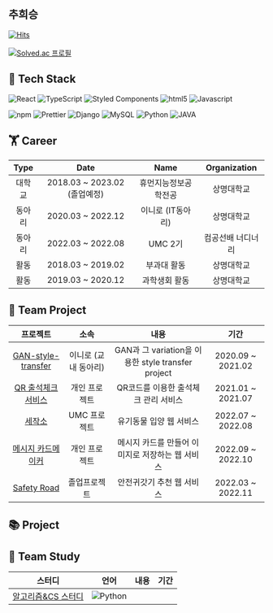 ## 추희승 
[![Hits](https://hits.seeyoufarm.com/api/count/incr/badge.svg?url=https%3A%2F%2Fgithub.com%2Fchuheeseung%2Fhit-counter&count_bg=%2379C83D&title_bg=%23555555&icon=&icon_color=%23E7E7E7&title=%E2%9C%A8hits&edge_flat=false)](https://hits.seeyoufarm.com)
<br></br>
[![Solved.ac
프로필](http://mazassumnida.wtf/api/generate_badge?boj=iamchu98)](https://solved.ac/chuheeseung)

## 🦾 Tech Stack
<p>
  <img alt="React" src="https://img.shields.io/badge/-React-45b8d8?style=plastic&logo=react&logoColor=white" />
  <img alt="TypeScript" src="https://img.shields.io/badge/-TypeScript-3178C6?style=plastic&logo=typescript&logoColor=white" />
  <img alt="Styled Components" src="https://img.shields.io/badge/-Styled_Components-DB7093?style=plastic&logo=styled-components&logoColor=white" />
  <img alt="html5" src="https://img.shields.io/badge/-HTML5-E34F26?style=plastic&logo=html5&logoColor=white" />
  <img alt="Javascript" src="https://img.shields.io/badge/-Javascript-F7DF1E?style=plastic&logo=javascript&logoColor=white" />
</p>
<p>
  <img alt="npm" src="https://img.shields.io/badge/-NPM-CB3837?style=plastic&logo=npm&logoColor=white" />
  <img alt="Prettier" src="https://img.shields.io/badge/-Prettier-F7B93E?style=plastic&logo=prettier&logoColor=white" />
  <img alt="Django" src="https://img.shields.io/badge/-Django-092E20?style=plastic&logo=django&logoColor=white" />
  <img alt="MySQL" src="https://img.shields.io/badge/-MySQL-4479A1?style=plastic&logo=mysql&logoColor=white" />
  <img alt="Python" src="https://img.shields.io/badge/-Python-3776AB?style=plastic&logo=Python&logoColor=white" />
  <img alt="JAVA" src="https://img.shields.io/badge/-JAVA-F7B93E?style=plastic&logo=OpenJDK&logoColor=white" />
</p>

## 🏋️ Career
| Type |       Date        |      Name       |      Organization       |
|:----:|:-----------------:|:---------------:|:-----------------------:|
| 대학교  |     2018.03 ~ 2023.02 (졸업예정)    |   휴먼지능정보공학전공    |          상명대학교          |
| 동아리  | 2020.03 ~ 2022.12 |    이니로 (IT동아리)    |          상명대학교          |
| 동아리  | 2022.03 ~ 2022.08 | UMC 2기 |        컴공선배 너디너리        |
| 활동 | 2018.03 ~ 2019.02 | 부과대 활동 | 상명대학교 |  
| 활동 | 2019.03 ~ 2020.12 | 과학생회 활동 | 상명대학교 |  

## 👫 Team Project
| 프로젝트 |       소속       |      내용       |      기간       |
|:---------------------------------------------------------------:|:--------------------:|:---------------------:| :-------------------------------: |
| [GAN-style-transfer](https://github.com/chuheeseung/GAN-style-transfer) | 이니로 (교내 동아리) | GAN과 그 variation을 이용한 style transfer project | 2020.09 ~ 2021.02 | 
| [QR 출석체크 서비스](https://github.com/chuheeseung/qr-attendance-check) | 개인 프로젝트 | QR코드를 이용한 출석체크 관리 서비스 | 2021.01 ~ 2021.07 |
| [세작소](https://github.com/chuheeseung/the-smallest-shelter) | UMC 프로젝트 | 유기동물 입양 웹 서비스 |  2022.07 ~ 2022.08 | 
| [메시지 카드메이커](https://github.com/chuheeseung/Message-Card-Maker) | 개인 프로젝트 | 메시지 카드를 만들어 이미지로 저장하는 웹 서비스 | 2022.09 ~ 2022.10 | 
| [Safety Road](https://github.com/chuheeseung/Safety-Road) | 졸업프로젝트 | 안전귀갓기 추천 웹 서비스 | 2022.03 ~ 2022.11 | 


## 📚 Project

## 📝 Team Study
| 스터디 |      언어      |      내용       |      기간       |
|:---------------------------------------------------------------:|:--------------------:|:---------------------:| :-------------------------------: |
| [알고리즘&CS 스터디](https://github.com/chuheeseung/CodingTest-Study) | <img alt="Python" src="https://img.shields.io/badge/-Python-3776AB?style=plastic&logo=Python&logoColor=white" /> |  | |
